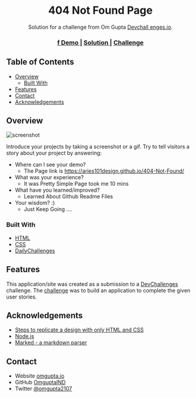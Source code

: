 <!-- Please update value in the {}  -->

<h1 align="center">404 Not Found Page</h1>

<div align="center">
   Solution for a challenge from Om Gupta <a href="http://devchallenges.io" target="_blank">Devchall
   enges.io</a>.
</div>

<div align="center">
  <h3>
    <a href="https://aries101design.github.io/404-Not-Found/">f
      Demo
    </a>
    <span> | </span>
    <a href="https://github.com/aries101design/404-Not-Found">
      Solution
    </a>
    <span> | </span>
    <a href="https://devchallenges.io/challenges/wBunSb7FPrIepJZAg0sY">
      Challenge
    </a>
  </h3>
</div>

<!-- TABLE OF CONTENTS -->

## Table of Contents

- [Overview](#overview)
  - [Built With](#built-with)
- [Features](#features)
- [Contact](#contact)
- [Acknowledgements](#acknowledgements)

<!-- OVERVIEW -->

## Overview

![screenshot](https://drive.google.com/file/d/1jxqYgnEX5TNmtrkZLlms3hJDfQQSYADO/view?usp=sharing)

Introduce your projects by taking a screenshot or a gif. Try to tell visitors a story about your project by answering:

- Where can I see your demo?
  - The Page link is https://aries101design.github.io/404-Not-Found/
- What was your experience?
  - It was Pretty Simple Page took me 10 mins 
- What have you learned/improved?
  - Learned About Github Readme Files
- Your wisdom? :)
  - Just Keep Going ....

### Built With

<!-- This section should list any major frameworks that you built your project using. Here are a few examples.-->

- [HTML](https://reactjs.org/)
- [CSS](https://vuejs.org/)
- [DailyChallenges](https://tailwindcss.com/)

## Features

<!-- List the features of your application or follow the template. Don't share the figma file here :) -->

This application/site was created as a submission to a [DevChallenges](https://devchallenges.io/challenges) challenge. The [challenge](https://devchallenges.io/challenges/wBunSb7FPrIepJZAg0sY) was to build an application to complete the given user stories.


## Acknowledgements

<!-- This section should list any articles or add-ons/plugins that helps you to complete the project. This is optional but it will help you in the future. For exmpale -->

- [Steps to replicate a design with only HTML and CSS](https://devchallenges-blogs.web.app/how-to-replicate-design/)
- [Node.js](https://nodejs.org/)
- [Marked - a markdown parser](https://github.com/chjj/marked)

## Contact

- Website [omgupta.io](https://{your-web-site-link})
- GitHub [OmguptaIND](https://{github.com/your-usermame})
- Twitter [@omgupta2107](https://{twitter.com/your-username})
